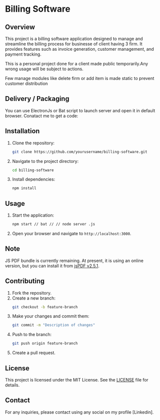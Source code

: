 # Billing Software

## Overview
This project is a billing software application designed to manage and streamline the billing process for businesse of client having 3 firm. It provides features such as invoice generation, customer management, and payment tracking. 

This is a personal project done for a client made public temporarily.Any wrong usage will be subject to actions.

Few manage modules like delete firm or add item is made static to prevent customer distribution

## Delivery / Packaging
You can use ElectronJs or Bat script to launch server and open it in default browser. Conatact me to get a code:


## Installation
1. Clone the repository:
    ```bash
    git clone https://github.com/yourusername/billing-software.git
    ```
2. Navigate to the project directory:
    ```bash
    cd billing-software
    ```
3. Install dependencies:
    ```bash
    npm install 
    ```

## Usage
1. Start the application:
    ```bash
    npm start // bat // // node server .js  
    ```
2. Open your browser and navigate to `http://localhost:3000`.

## Note
JS PDF bundle is currently remaining. At present, it is using an online version, but you can install it from [jsPDF v2.5.1](https://github.com/parallax/jsPDF/releases/download/v2.5.1/jspdf.umd.min.js).

## Contributing
1. Fork the repository.
2. Create a new branch:
    ```bash
    git checkout -b feature-branch
    ```
3. Make your changes and commit them:
    ```bash
    git commit -m "Description of changes"
    ```
4. Push to the branch:
    ```bash
    git push origin feature-branch
    ```
5. Create a pull request.

## License
This project is licensed under the MIT License. See the [LICENSE](LICENSE) file for details.

## Contact
For any inquiries, please contact using any social on my profile [Linkedin].